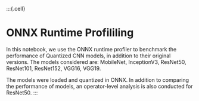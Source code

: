 :::{.cell}
# ONNX Runtime Profililing
In this notebook, we use the ONNX runtime profiler to benchmark the performance of Quantized CNN models, in addition to their original versions. The models considered are: MobileNet, InceptionV3, ResNet50, ResNet101, ResNet152, VGG16, VGG19.

The models were loaded and quantized in ONNX. In addition to comparing the performance of models, an operator-level analysis is also conducted for ResNet50.
:::
